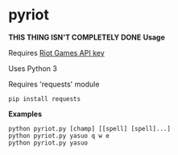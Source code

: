 pyriot
======
**THIS THING ISN'T COMPLETELY DONE**
**Usage**

Requires [Riot Games API key](https://developer.riotgames.com/) 

Uses Python 3

Requires 'requests' module

    pip install requests

**Examples**

    python pyriot.py [champ] [[spell] [spell]...]
    python pyriot.py yasuo q w e
    python pyriot.py yasuo
